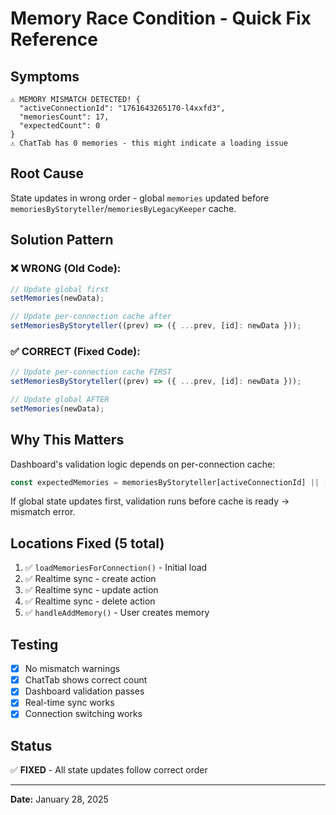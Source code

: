 # Memory Race Condition - Quick Fix Reference

## Symptoms
```
⚠️ MEMORY MISMATCH DETECTED! {
  "activeConnectionId": "1761643265170-l4xxfd3",
  "memoriesCount": 17,
  "expectedCount": 0
}
⚠️ ChatTab has 0 memories - this might indicate a loading issue
```

## Root Cause
State updates in wrong order - global `memories` updated before `memoriesByStoryteller`/`memoriesByLegacyKeeper` cache.

## Solution Pattern

### ❌ WRONG (Old Code):
```typescript
// Update global first
setMemories(newData);

// Update per-connection cache after
setMemoriesByStoryteller((prev) => ({ ...prev, [id]: newData }));
```

### ✅ CORRECT (Fixed Code):
```typescript
// Update per-connection cache FIRST
setMemoriesByStoryteller((prev) => ({ ...prev, [id]: newData }));

// Update global AFTER
setMemories(newData);
```

## Why This Matters

Dashboard's validation logic depends on per-connection cache:
```typescript
const expectedMemories = memoriesByStoryteller[activeConnectionId] || [];
```

If global state updates first, validation runs before cache is ready → mismatch error.

## Locations Fixed (5 total)

1. ✅ `loadMemoriesForConnection()` - Initial load
2. ✅ Realtime sync - create action
3. ✅ Realtime sync - update action
4. ✅ Realtime sync - delete action
5. ✅ `handleAddMemory()` - User creates memory

## Testing
- [x] No mismatch warnings
- [x] ChatTab shows correct count
- [x] Dashboard validation passes
- [x] Real-time sync works
- [x] Connection switching works

## Status
✅ **FIXED** - All state updates follow correct order

---
**Date:** January 28, 2025
